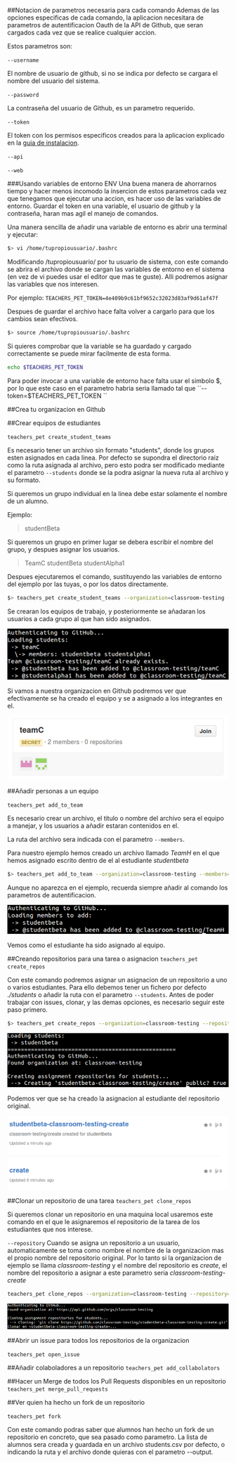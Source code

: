 ##Notacion de parametros necesaria para cada comando
Ademas de las opciones especificas de cada comando, la aplicacion necesitara de parametros de autentificacion Oauth de la API de Github, que seran cargados cada vez que se realice cualquier accion.

Estos parametros son:

`--username`

El nombre de usuario de github, si no se indica por defecto se cargara el nombre del usuario del sistema.

`--password`

La contraseña del usuario de Github, es un parametro requerido.

`--token`

El token con los permisos especificos creados para la aplicacion explicado en la [guia de instalacion](/instalacion.md).

`--api`

`--web`

###Usando variables de entorno ENV
Una buena manera de ahorrarnos tiempo y hacer menos incomodo la insercion de estos parametros cada vez que tenegamos que ejecutar una accion, es hacer uso de las variables de entorno. Guardar el token en una variable, el usuario de github y la contraseña, haran mas agil el manejo de comandos.

Una manera sencilla de añadir una variable de entorno es abrir una terminal y ejecutar:
```bash
$> vi /home/tupropiousuario/.bashrc
```
Modificando /tupropiousuario/ por tu usuario de sistema, con este comando se abrira el archivo donde se cargan las variables de entorno en el sistema (en vez de vi puedes usar el editor que mas te guste). Alli podremos asignar las variables que nos interesen.

Por ejemplo:
`TEACHERS_PET_TOKEN=4e409b9c61bf9652c32023d83af9d61af47f`

Despues de guardar el archivo hace falta volver a cargarlo para que los cambios sean efectivos.

```bash
$> source /home/tupropiousuario/.bashrc
```
Si quieres comprobar que la variable se ha guardado y cargado correctamente se puede mirar facilmente de esta forma.

```bash
echo $TEACHERS_PET_TOKEN
```

Para poder invocar a una variable de entorno hace falta usar el simbolo $, por lo que este caso en el parametro habria seria llamado tal que ``--token=$TEACHERS_PET_TOKEN ``

##Crea tu organizacion en Github


##Crear equipos de estudiantes

`teachers_pet create_student_teams`

Es necesario tener un archivo sin formato "students", donde los grupos esten asignados en cada linea. Por defecto se supondra el directorio raiz como la ruta asignada al archivo, pero esto podra ser modificado mediante el parametro ```--students``` donde se la podra asignar la nueva ruta al archivo y su formato. 

Si queremos un grupo individual en la linea debe estar solamente el nombre de un alumno.

Ejemplo:

>studentBeta

Si queremos un grupo en primer lugar se debera escribir el nombre del grupo, y despues asignar los usuarios.

>TeamC studentBeta studentAlpha1

Despues ejecutaremos el comando, sustituyendo las variables de entorno del ejemplo por las tuyas, o por los datos directamente.

```bash 
$> teachers_pet create_student_teams --organization=classroom-testing --username=$GITHUB_USER --password=$GITHUB_PASS --token=$TEACHERS_PET_TOKEN
```

Se crearan los equipos de trabajo, y posteriormente se añadaran los usuarios a cada grupo al que han sido asignados.

![](/../pics/teamc.png)

Si vamos a nuestra organizacion en Github podremos ver que efectivamente se ha creado el equipo y se a asignado a los integrantes en el.

![](/../pics/teamCyes.png)

##Añadir personas a un equipo

`teachers_pet add_to_team`

Es necesario crear un archivo, el titulo o nombre del archivo sera el equipo a manejar, y los usuarios a añadir estaran contenidos en el.

La ruta del archivo sera indicada con el parametro ```--members```.

Para nuestro ejemplo hemos creado un archivo llamado *TeamH* en el que hemos asignado escrito dentro de el al estudiante *studentbeta* 

```bash 
$> teachers_pet add_to_team --organization=classroom-testing --members=./TeamH
```
Aunque no aparezca en el ejemplo, recuerda siempre añadir al comando los parametros de autentificacion.

![](/../pics/addto.png)

Vemos como el estudiante ha sido asignado al equipo.



##Creando repositorios para una tarea o asignacion
`teachers_pet create_repos`

Con este comando podremos asignar un asignacion de un repositorio a uno o varios estudiantes. Para ello debemos tener un fichero por defecto *./students* o añadir la ruta con el parametro ```--students```.
Antes de poder trabajar con issues, clonar, y las demas opciones, es necesario seguir este paso primero.

```bash 
$> teachers_pet create_repos --organization=classroom-testing --repository=classroom-testing/create --public=true
```

![](../pics/createrepo.png)

Podemos ver que se ha creado la asignacion al estudiante del repositorio original.

![](/../pics/createsucc.png)

##Clonar un repositorio de una tarea
`teachers_pet clone_repos`

Si queremos clonar un repositorio en una maquina local usaremos este comando en el que le asignaremos el repositorio de la tarea de los estudiantes que nos interese.

`--repository` Cuando se asigna un repositorio a un usuario, automaticamente se toma como nombre el nombre de la organizacion mas el propio nombre del repositorio original. Por lo tanto si la organizacion de ejemplo se llama *classroom-testing* y el nombre del repositorio es *create*, el nombre del repositorio a asignar a este parametro seria *classroom-testing-create*

```bash
teachers_pet clone_repos --organization=classroom-testing --repository=classroom-testing-create

```


![](/../pics/cloning.png)

##Abrir un issue para todos los repositorios de la organizacion

`teachers_pet open_issue`

##Añadir colaboladores a un repositorio
`teachers_pet add_collabolators`

##Hacer un Merge de todos los Pull Requests disponibles en un repositorio
`teachers_pet merge_pull_requests`

##Ver quien ha hecho un fork de un repositorio

`teachers_pet fork`

Con este comando podras saber que alumnos han hecho un fork de un repositorio en concreto, que sea pasado como parametro. La lista de alumnos sera creada y guardada en un archivo students.csv por defecto, o indicando la ruta y el archivo donde quieras con el parametro --output.

